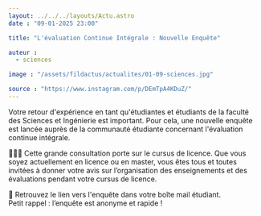 ```yaml
---
layout: ../../../layouts/Actu.astro
date : "09-01-2025 23:00"

title: "L'évaluation Continue Intégrale : Nouvelle Enquête"

auteur :
  - sciences

image : "/assets/fildactus/actualites/01-09-sciences.jpg"

source : "https://www.instagram.com/p/DEmTpA4KDuZ/"
---
```


Votre retour d'expérience en tant qu'étudiantes et étudiants de la faculté des Sciences et Ingénierie est important. Pour cela, une nouvelle enquête est lancée auprès de la communauté étudiante concernant l'évaluation continue intégrale.

🧑🏽‍🎓 Cette grande consultation porte sur le cursus de licence. Que vous soyez actuellement en licence ou en master, vous êtes tous et toutes invitées à donner votre avis sur l’organisation des enseignements et des évaluations pendant votre cursus de licence.

📩 Retrouvez le lien vers l'enquête dans votre boîte mail étudiant.  
Petit rappel : l’enquête est anonyme et rapide !